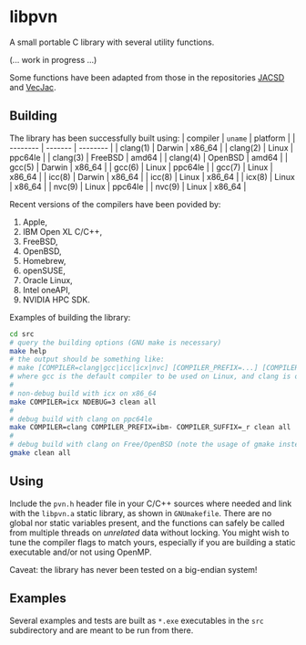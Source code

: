 # libpvn
A small portable C library with several utility functions.

(... work in progress ...)

Some functions have been adapted from those in the repositories [JACSD](https://github.com/venovako/JACSD) and [VecJac](https://github.com/venovako/VecJac).

## Building

The library has been successfully built using:
| compiler | `uname` | platform |
| -------- | ------- | -------- |
| clang(1) | Darwin  | x86_64   |
| clang(2) | Linux   | ppc64le  |
| clang(3) | FreeBSD | amd64    |
| clang(4) | OpenBSD | amd64    |
| gcc(5)   | Darwin  | x86_64   |
| gcc(6)   | Linux   | ppc64le  |
| gcc(7)   | Linux   | x86_64   |
| icc(8)   | Darwin  | x86_64   |
| icc(8)   | Linux   | x86_64   |
| icx(8)   | Linux   | x86_64   |
| nvc(9)   | Linux   | ppc64le  |
| nvc(9)   | Linux   | x86_64   |

Recent versions of the compilers have been povided by:
1. Apple,
2. IBM Open XL C/C++,
3. FreeBSD,
4. OpenBSD,
5. Homebrew,
6. openSUSE,
7. Oracle Linux,
8. Intel oneAPI,
9. NVIDIA HPC SDK.

Examples of building the library:
```bash
cd src
# query the building options (GNU make is necessary)
make help
# the output should be something like:
# make [COMPILER=clang|gcc|icc|icx|nvc] [COMPILER_PREFIX=...] [COMPILER_SUFFIX=...] [NDEBUG=0|1|2|3|...] [VECLEN=...] [all|clean|help]
# where gcc is the default compiler to be used on Linux, and clang is otherwise
#
# non-debug build with icx on x86_64
make COMPILER=icx NDEBUG=3 clean all
#
# debug build with clang on ppc64le
make COMPILER=clang COMPILER_PREFIX=ibm- COMPILER_SUFFIX=_r clean all
#
# debug build with clang on Free/OpenBSD (note the usage of gmake instead of make)
gmake clean all
```

## Using

Include the `pvn.h` header file in your C/C++ sources where needed and link with the `libpvn.a` static library, as shown in `GNUmakefile`.
There are no global nor static variables present, and the functions can safely be called from multiple threads on *unrelated* data without locking.
You might wish to tune the compiler flags to match yours, especially if you are building a static executable and/or not using OpenMP.

Caveat: the library has never been tested on a big-endian system!

## Examples

Several examples and tests are built as `*.exe` executables in the `src` subdirectory and are meant to be run from there.
